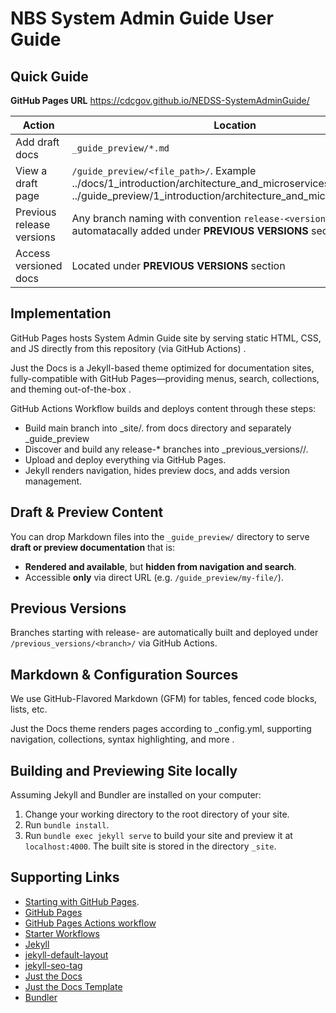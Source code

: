 # NBS System Admin Guide User Guide


## Quick Guide

**GitHub Pages URL** https://cdcgov.github.io/NEDSS-SystemAdminGuide/

| Action                       | Location                              |
|----------------------------|---------------------------------------|
| Add draft docs             | `_guide_preview/*.md`                |
| View a draft page          | `/guide_preview/<file_path>/`. Example ../docs/1_introduction/architecture_and_microservices.html -> ../guide_preview/1_introduction/architecture_and_microservices.html         |
| Previous release versions  | Any branch naming with convention `release-<version>`, will be automatacally added under **PREVIOUS VERSIONS** section |
| Access versioned docs      | Located under **PREVIOUS VERSIONS** section |


## Implementation
GitHub Pages hosts System Admin Guide site by serving static HTML, CSS, and JS directly from this repository (via GitHub Actions) .

Just the Docs is a Jekyll-based theme optimized for documentation sites, fully-compatible with GitHub Pages—providing menus, search, collections, and theming out-of-the-box .

GitHub Actions Workflow builds and deploys content through these steps:

- Build main branch into _site/. from docs directory and separately _guide_preview
- Discover and build any release-* branches into _previous_versions/<branch>/.
- Upload and deploy everything via GitHub Pages.
- Jekyll renders navigation, hides preview docs, and adds version management.


## Draft & Preview Content

You can drop Markdown files into the `_guide_preview/` directory to serve **draft or preview documentation** that is:
- **Rendered and available**, but **hidden from navigation and search**.
- Accessible **only** via direct URL (e.g. `/guide_preview/my-file/`).


## Previous Versions
Branches starting with release- are automatically built and deployed under `/previous_versions/<branch>/` via GitHub Actions.


## Markdown & Configuration Sources
We use GitHub-Flavored Markdown (GFM) for tables, fenced code blocks, lists, etc.

Just the Docs theme renders pages according to _config.yml, supporting navigation, collections, syntax highlighting, and more .



## Building and Previewing Site locally

Assuming Jekyll and Bundler are installed on your computer:

1.  Change your working directory to the root directory of your site.
2.  Run `bundle install`.
3.  Run `bundle exec jekyll serve` to build your site and preview it at `localhost:4000`. The built site is stored in the directory `_site`.



## Supporting Links

- [Starting with GitHub Pages](https://docs.github.com/en/pages/setting-up-a-github-pages-site-with-jekyll/creating-a-github-pages-site-with-jekyll#creating-your-site).
- [GitHub Pages](https://docs.github.com/en/pages)
- [GitHub Pages Actions workflow](https://github.blog/changelog/2022-07-27-github-pages-custom-github-actions-workflows-beta/)
- [Starter Workflows](https://github.com/actions/starter-workflows/blob/main/pages/jekyll.yml)
- [Jekyll](https://jekyllrb.com)
- [jekyll-default-layout](https://github.com/benbalter/jekyll-default-layout)
- [jekyll-seo-tag](https://jekyll.github.io/jekyll-seo-tag)
- [Just the Docs](https://just-the-docs.github.io/just-the-docs/)
- [Just the Docs Template](https://github.com/just-the-docs/just-the-docs-template)
- [Bundler](https://bundler.io)